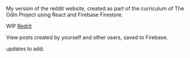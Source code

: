 My version of the reddit website, created as part of the curriculum of The Odin Project using React and Firebase Firestore.

WIP
[Redrit](redrit-75871.web.app)

View posts created by yourself and other users, saved to Firebase.

updates to add:
